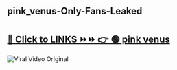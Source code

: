 
 ## pink_venus-Only-Fans-Leaked

# <h2><a href="https://clipsfans.com/pink_venus&ref=git">🔗 Click to LINKS ⏩⏩ 👉 🟢 pink venus </a></h2>

<a href="https://clipsfans.com/pink_venus&ref=git" rel="nofollow" data-target="animated-image.originalLink"><img src="https://i.ibb.co.com/xMMVF88/686577567.gif" alt="Viral Video Original" style="max-width: 100%; display: inline-block;" data-target="animated-image.originalImage"></a>
